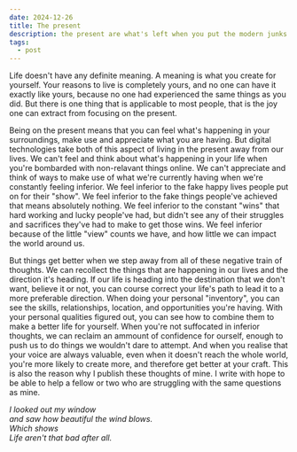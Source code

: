 ```yaml
---
date: 2024-12-26
title: The present
description: the present are what's left when you put the modern junks away
tags:
  - post
---
```

Life doesn't have any definite meaning.
A meaning is what you create for yourself.
Your reasons to live is completely yours, and no one can have it exactly like yours, because no one had experienced the same things as you did.
But there is one thing that is applicable to most people, that is the joy one can extract from focusing on the present.

Being on the present means that you can feel what's happening in your surroundings, make use and appreciate what you are having.
But digital technologies take both of this aspect of living in the present away from our lives.
We can't feel and think about what's happening in your life when you're bombarded with non-relavant things online.
We can't appreciate and think of ways to make use of what we're currently having when we're constantly feeling inferior.
We feel inferior to the fake happy lives people put on for their "show".
We feel inferior to the fake things people've achieved that means absolutely nothing.
We feel inferior to the constant "wins" that hard working and lucky people've had, but didn't see any of their struggles and sacrifices they've had to make to get those wins.
We feel inferior because of the little "view" counts we have, and how little we can impact the world around us.

But things get better when we step away from all of these negative train of thoughts.
We can recollect the things that are happening in our lives and the direction it's heading.
If our life is heading into the destination that we don't want, believe it or not, you can course correct your life's path to lead it to a more preferable direction.
When doing your personal "inventory", you can see the skills, relationships, location, and opportunities you're having.
With your personal qualities figured out, you can see how to combine them to make a better life for yourself.
When you're not suffocated in inferior thoughts, we can reclaim an ammount of confidence for ourself, enough to push us to do things we wouldn't dare to attempt.
And when you realise that your voice are always valuable, even when it doesn't reach the whole world, you're more likely to create more, and therefore get better at your craft.
This is also the reason why I publish these thoughts of mine. I write with hope to be able to help a fellow or two who are struggling with the same questions as mine.

*I looked out my window \
and saw how beautiful the wind blows.\
Which shows\
Life aren't that bad after all.*
